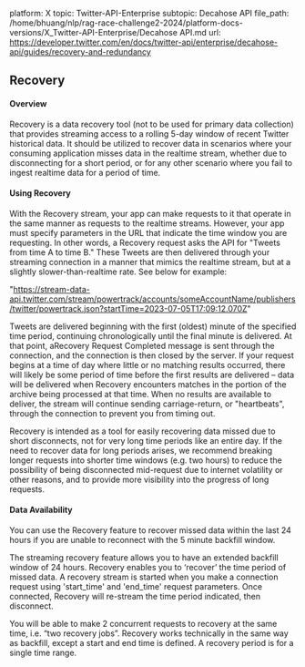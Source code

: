 platform: X
topic: Twitter-API-Enterprise
subtopic: Decahose API
file_path: /home/bhuang/nlp/rag-race-challenge2-2024/platform-docs-versions/X_Twitter-API-Enterprise/Decahose API.md
url: https://developer.twitter.com/en/docs/twitter-api/enterprise/decahose-api/guides/recovery-and-redundancy


## Recovery

#### Overview 

Recovery is a data recovery tool (not to be used for primary data collection) that provides streaming access to a rolling 5-day window of recent Twitter historical data. It should be utilized to recover data in scenarios where your consuming application misses data in the realtime stream, whether due to disconnecting for a short period, or for any other scenario where you fail to ingest realtime data for a period of time.

#### Using Recovery 

With the Recovery stream, your app can make requests to it that operate in the same manner as requests to the realtime streams. However, your app must specify parameters in the URL that indicate the time window you are requesting. In other words, a Recovery request asks the API for "Tweets from time A to time B." These Tweets are then delivered through your streaming connection in a manner that mimics the realtime stream, but at a slightly slower-than-realtime rate. See below for example:

  
"https://stream-data-api.twitter.com/stream/powertrack/accounts/someAccountName/publishers/twitter/powertrack.json?startTime=2023-07-05T17:09:12.070Z"

Tweets are delivered beginning with the first (oldest) minute of the specified time period, continuing chronologically until the final minute is delivered. At that point, aRecovery Request Completed message is sent through the connection, and the connection is then closed by the server. If your request begins at a time of day where little or no matching results occurred, there will likely be some period of time before the first results are delivered – data will be delivered when Recovery encounters matches in the portion of the archive being processed at that time. When no results are available to deliver, the stream will continue sending carriage-return, or "heartbeats", through the connection to prevent you from timing out.

Recovery is intended as a tool for easily recovering data missed due to short disconnects, not for very long time periods like an entire day. If the need to recover data for long periods arises, we recommend breaking longer requests into shorter time windows (e.g. two hours) to reduce the possibility of being disconnected mid-request due to internet volatility or other reasons, and to provide more visibility into the progress of long requests.

#### Data Availability

You can use the Recovery feature to recover missed data within the last 24 hours if you are unable to reconnect with the 5 minute backfill window.

The streaming recovery feature allows you to have an extended backfill window of 24 hours. Recovery enables you to ‘recover’ the time period of missed data. A recovery stream is started when you make a connection request using 'start\_time' and 'end\_time' request parameters. Once connected, Recovery will re-stream the time period indicated, then disconnect.  

You will be able to make 2 concurrent requests to recovery at the same time, i.e. “two recovery jobs”. Recovery works technically in the same way as backfill, except a start and end time is defined. A recovery period is for a single time range.